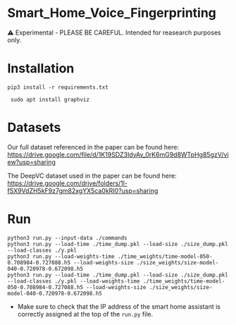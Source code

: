# Smart_Home_Voice_Fingerprinting
:warning: Experimental - PLEASE BE CAREFUL. Intended for reasearch purposes only.
# Installation
`pip3 install -r requirements.txt`

` sudo apt install graphviz`

# Datasets
Our full dataset referenced in the paper can be found here: https://drive.google.com/file/d/1K19SDZ3IdvAv_0rK6mG9d8WTpHg85gzV/view?usp=sharing

The DeepVC dataset used in the paper can be found here: https://drive.google.com/drive/folders/1l-fSX9VdZH5kF9z7gm82xgYX5ca0kRI0?usp=sharing

# Run
```
python3 run.py --input-data ./commands
python3 run.py --load-time ./time_dump.pkl --load-size ./size_dump.pkl --load-classes ./y.pkl
python3 run.py --load-weights-time ./time_weights/time-model-050-0.708984-0.727088.h5 --load-weights-size ./size_weights/size-model-040-0.720978-0.672098.h5
python3 run.py --load-time ./time_dump.pkl --load-size ./size_dump.pkl --load-classes ./y.pkl --load-weights-time ./time_weights/time-model-050-0.708984-0.727088.h5 --load-weights-size ./size_weights/size-model-040-0.720978-0.672098.h5
```
- Make sure to check that the IP address of the smart home assistant is correctly assigned at the top of the `run.py` file.

